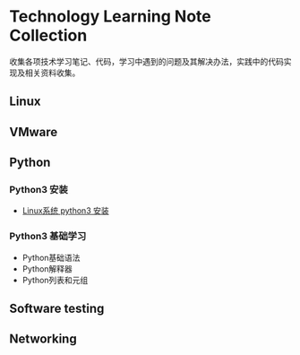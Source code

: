 # Technology Learning Note Collection
收集各项技术学习笔记、代码，学习中遇到的问题及其解决办法，实践中的代码实现及相关资料收集。

## Linux

## VMware

## Python
### Python3 安装
* [Linux系统 python3 安装](https://github.com/dearxuany/Sharon_Technology_learning_note/blob/master/Linux%E4%B8%8A%E5%AE%89%E8%A3%85Python%203.MD)
### Python3 基础学习
* Python基础语法
* Python解释器
* Python列表和元组
## Software testing

## Networking
